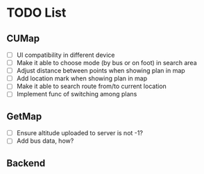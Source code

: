 # TODO List

## CUMap

- [ ] UI compatibility in different device
- [ ] Make it able to choose mode (by bus or on foot) in search area
- [ ] Adjust distance between points when showing plan in map
- [ ] Add location mark when showing plan in map
- [ ] Make it able to search route from/to current location
- [ ] Implement func of switching among plans

## GetMap

- [ ] Ensure altitude uploaded to server is not -1?
- [ ] Add bus data, how?

## Backend
